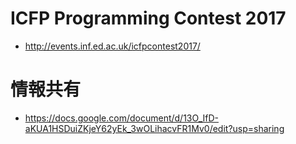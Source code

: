 # ICFP Programming Contest 2017
* http://events.inf.ed.ac.uk/icfpcontest2017/

# 情報共有
* https://docs.google.com/document/d/13O_IfD-aKUA1HSDuiZKjeY62yEk_3wOLihacvFR1Mv0/edit?usp=sharing
